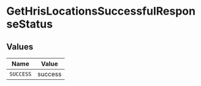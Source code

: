# GetHrisLocationsSuccessfulResponseStatus


## Values

| Name      | Value     |
| --------- | --------- |
| `SUCCESS` | success   |